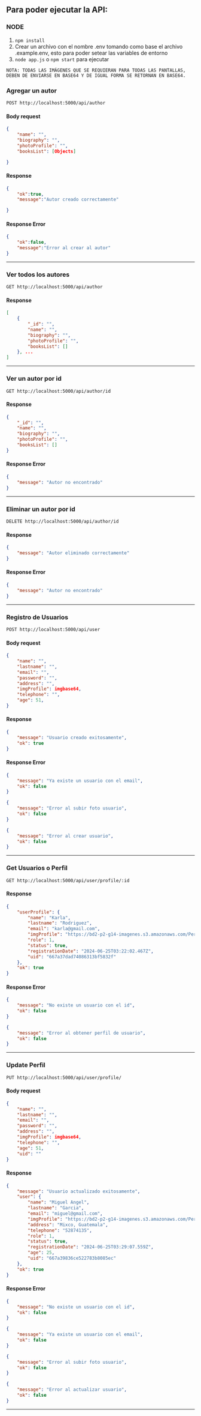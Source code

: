 ## Para poder ejecutar la API:
### NODE
1. ``npm install``
2. Crear un archivo con el nombre .env tomando como base el archivo .example.env, esto para poder setear las variables de entorno
3. ``node app.js`` o ``npm start`` para ejecutar

`NOTA: TODAS LAS IMÁGENES QUE SE REQUIERAN PARA TODAS LAS PANTALLAS, DEBEN DE ENVIARSE EN BASE64 Y DE IGUAL FORMA SE RETORNAN EN BASE64.`

### Agregar un autor
```
POST http://localhost:5000/api/author
```
#### Body request
```json
{
    "name": "",
    "biography": "",
    "photoProfile": "",
    "booksList": [Objects]

}
```
#### Response
```json
{
    "ok":true,
    "message":"Autor creado correctamente"

}
```

#### Response Error
```json
{
    "ok":false,
    "message":"Error al crear al autor"
}
```
---------------------------------------------------------------------------------

### Ver todos los autores
```
GET http://localhost:5000/api/author
```

#### Response
```json
[
    {
        "_id": "",
        "name": "",
        "biography": "",
        "photoProfile": "",
        "booksList": []
    }, ...
]
```

---------------------------------------------------------------------------------
### Ver un autor por id
```
GET http://localhost:5000/api/author/id
```
#### Response
```json
{
    "_id": "",
    "name": "",
    "biography": "",
    "photoProfile": "",
    "booksList": []
}
```

#### Response Error
```json
{
    "message": "Autor no encontrado"
}
```

------------------------------------------------------------------------------------
### Eliminar un autor por id
```
DELETE http://localhost:5000/api/author/id
```

#### Response
```json
{
    "message": "Autor eliminado correctamente"
}
```
#### Response Error
```json
{
    "message": "Autor no encontrado"
}
```
-------------------------------------------------------------------------------------

### Registro de Usuarios
```
POST http://localhost:5000/api/user
```
#### Body request
```json
{
    "name": "",
    "lastname": "",
    "email": "",
    "password": "",
    "address": "",
    "imgProfile": imgbase64,
    "telephone": "",
    "age": 51,
}
```
#### Response
```json
{
    "message": "Usuario creado exitosamente",
    "ok": true
}
```
#### Response Error
```json
{
    "message": "Ya existe un usuario con el email",
    "ok": false
}
```

```json
{
    "message": "Error al subir foto usuario",
    "ok": false
}
```
```json
{
    "message": "Error al crear usuario",
    "ok": false
}
```
---------------------------------------------------------------------------------

### Get Usuarios o Perfil
```
GET http://localhost:5000/api/user/profile/:id
```

#### Response
```json
{
    "userProfile": {
        "name": "Karla",
        "lastname": "Rodriguez",
        "email": "karla@gmail.com",
        "imgProfile": "https://bd2-p2-g14-imagenes.s3.amazonaws.com/Perfil/1273b73a-8505-4dd9-a686-38e69483745b.jpg",
        "role": 1,
        "status": true,
        "registrationDate": "2024-06-25T03:22:02.467Z",
        "uid": "667a37dad74086313bf5832f"
    },
    "ok": true
}
```
#### Response Error
```json
{
    "message": "No existe un usuario con el id",
    "ok": false
}
```

```json
{
    "message": "Error al obtener perfil de usuario",
    "ok": false
}
```

---------------------------------------------------------------------------------

### Update Perfil
```
PUT http://localhost:5000/api/user/profile/
```

#### Body request
```json
{
    "name": "",
    "lastname": "",
    "email": "",
    "password": "",
    "address": "",
    "imgProfile": imgbase64,
    "telephone": "",
    "age": 51,
    "uid": ""
}
```

#### Response
```json
{
    "message": "Usuario actualizado exitosamente",
    "user": {
        "name": "Miguel Angel",
        "lastname": "Garcia",
        "email": "miguel@gmail.com",
        "imgProfile": "https://bd2-p2-g14-imagenes.s3.amazonaws.com/Perfil/cef6a5e8-89be-4779-bf38-fa48eff567c3.jpg",
        "address": "Mixco, Guatemala",
        "telephone": "52874135",
        "role": 1,
        "status": true,
        "registrationDate": "2024-06-25T03:29:07.559Z",
        "age": 25,
        "uid": "667a39836ce522783b8085ec"
    },
    "ok": true
}
```
#### Response Error
```json
{
    "message": "No existe un usuario con el id",
    "ok": false
}
```

```json
{
    "message": "Ya existe un usuario con el email",
    "ok": false
}
```

```json
{
    "message": "Error al subir foto usuario",
    "ok": false
}
```

```json
{
    "message": "Error al actualizar usuario",
    "ok": false
}
```

---------------------------------------------------------------------------------

